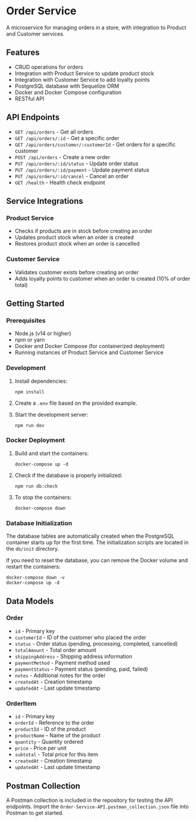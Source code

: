 # Order Service

A microservice for managing orders in a store, with integration to Product and Customer services.

## Features

- CRUD operations for orders
- Integration with Product Service to update product stock
- Integration with Customer Service to add loyalty points
- PostgreSQL database with Sequelize ORM
- Docker and Docker Compose configuration
- RESTful API

## API Endpoints

- `GET /api/orders` - Get all orders
- `GET /api/orders/:id` - Get a specific order
- `GET /api/orders/customer/:customerId` - Get orders for a specific customer
- `POST /api/orders` - Create a new order
- `PUT /api/orders/:id/status` - Update order status
- `PUT /api/orders/:id/payment` - Update payment status
- `PUT /api/orders/:id/cancel` - Cancel an order
- `GET /health` - Health check endpoint

## Service Integrations

### Product Service
- Checks if products are in stock before creating an order
- Updates product stock when an order is created
- Restores product stock when an order is cancelled

### Customer Service
- Validates customer exists before creating an order
- Adds loyalty points to customer when an order is created (10% of order total)

## Getting Started

### Prerequisites

- Node.js (v14 or higher)
- npm or yarn
- Docker and Docker Compose (for containerized deployment)
- Running instances of Product Service and Customer Service

### Development

1. Install dependencies:
   ```
   npm install
   ```

2. Create a `.env` file based on the provided example.

3. Start the development server:
   ```
   npm run dev
   ```

### Docker Deployment

1. Build and start the containers:
   ```
   docker-compose up -d
   ```

2. Check if the database is properly initialized:
   ```
   npm run db:check
   ```

3. To stop the containers:
   ```
   docker-compose down
   ```

### Database Initialization

The database tables are automatically created when the PostgreSQL container starts up for the first time. The initialization scripts are located in the `db/init` directory.

If you need to reset the database, you can remove the Docker volume and restart the containers:
```
docker-compose down -v
docker-compose up -d
```

## Data Models

### Order
- `id` - Primary key
- `customerId` - ID of the customer who placed the order
- `status` - Order status (pending, processing, completed, cancelled)
- `totalAmount` - Total order amount
- `shippingAddress` - Shipping address information
- `paymentMethod` - Payment method used
- `paymentStatus` - Payment status (pending, paid, failed)
- `notes` - Additional notes for the order
- `createdAt` - Creation timestamp
- `updatedAt` - Last update timestamp

### OrderItem
- `id` - Primary key
- `orderId` - Reference to the order
- `productId` - ID of the product
- `productName` - Name of the product
- `quantity` - Quantity ordered
- `price` - Price per unit
- `subtotal` - Total price for this item
- `createdAt` - Creation timestamp
- `updatedAt` - Last update timestamp

## Postman Collection

A Postman collection is included in the repository for testing the API endpoints. Import the `Order-Service-API.postman_collection.json` file into Postman to get started.

